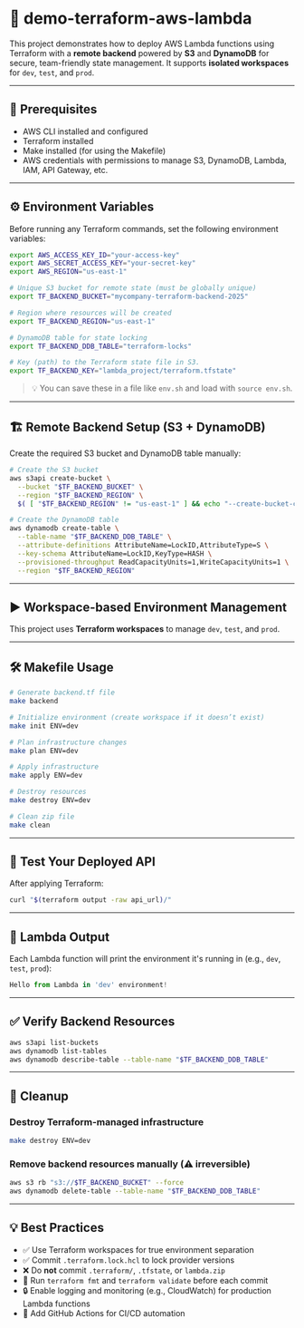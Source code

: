 # 🚀 demo-terraform-aws-lambda

This project demonstrates how to deploy AWS Lambda functions using Terraform with a **remote backend** powered by **S3** and **DynamoDB** for secure, team-friendly state management. It supports **isolated workspaces** for `dev`, `test`, and `prod`.

---

## 🌱 Prerequisites

- AWS CLI installed and configured
- Terraform installed
- Make installed (for using the Makefile)
- AWS credentials with permissions to manage S3, DynamoDB, Lambda, IAM, API Gateway, etc.

---

## ⚙️ Environment Variables

Before running any Terraform commands, set the following environment variables:

```bash
export AWS_ACCESS_KEY_ID="your-access-key"
export AWS_SECRET_ACCESS_KEY="your-secret-key"
export AWS_REGION="us-east-1"

# Unique S3 bucket for remote state (must be globally unique)
export TF_BACKEND_BUCKET="mycompany-terraform-backend-2025"

# Region where resources will be created
export TF_BACKEND_REGION="us-east-1"

# DynamoDB table for state locking
export TF_BACKEND_DDB_TABLE="terraform-locks"

# Key (path) to the Terraform state file in S3.
export TF_BACKEND_KEY="lambda_project/terraform.tfstate"
````

> 💡 You can save these in a file like `env.sh` and load with `source env.sh`.

---

## 🏗️ Remote Backend Setup (S3 + DynamoDB)

Create the required S3 bucket and DynamoDB table manually:

```bash
# Create the S3 bucket
aws s3api create-bucket \
  --bucket "$TF_BACKEND_BUCKET" \
  --region "$TF_BACKEND_REGION" \
  $( [ "$TF_BACKEND_REGION" != "us-east-1" ] && echo "--create-bucket-configuration LocationConstraint=$TF_BACKEND_REGION" )

# Create the DynamoDB table
aws dynamodb create-table \
  --table-name "$TF_BACKEND_DDB_TABLE" \
  --attribute-definitions AttributeName=LockID,AttributeType=S \
  --key-schema AttributeName=LockID,KeyType=HASH \
  --provisioned-throughput ReadCapacityUnits=1,WriteCapacityUnits=1 \
  --region "$TF_BACKEND_REGION"
```

---

## ▶️ Workspace-based Environment Management

This project uses **Terraform workspaces** to manage `dev`, `test`, and `prod`.

---

## 🛠️ Makefile Usage

```bash
# Generate backend.tf file
make backend

# Initialize environment (create workspace if it doesn’t exist)
make init ENV=dev

# Plan infrastructure changes
make plan ENV=dev

# Apply infrastructure
make apply ENV=dev

# Destroy resources
make destroy ENV=dev

# Clean zip file
make clean
```

---

## 🧪 Test Your Deployed API

After applying Terraform:

```bash
curl "$(terraform output -raw api_url)/"
```

---

## 🔧 Lambda Output

Each Lambda function will print the environment it's running in (e.g., `dev`, `test`, `prod`):

```python
Hello from Lambda in 'dev' environment!
```

---

## ✅ Verify Backend Resources

```bash
aws s3api list-buckets
aws dynamodb list-tables
aws dynamodb describe-table --table-name "$TF_BACKEND_DDB_TABLE"
```

---

## 🧹 Cleanup

### Destroy Terraform-managed infrastructure

```bash
make destroy ENV=dev
```

### Remove backend resources manually (⚠️ irreversible)

```bash
aws s3 rb "s3://$TF_BACKEND_BUCKET" --force
aws dynamodb delete-table --table-name "$TF_BACKEND_DDB_TABLE"
```

---

## 💡 Best Practices

* ✅ Use Terraform workspaces for true environment separation
* ✅ Commit `.terraform.lock.hcl` to lock provider versions
* ❌ Do **not** commit `.terraform/`, `.tfstate`, or `lambda.zip`
* 🧪 Run `terraform fmt` and `terraform validate` before each commit
* 🔒 Enable logging and monitoring (e.g., CloudWatch) for production Lambda functions
* 🔁 Add GitHub Actions for CI/CD automation

